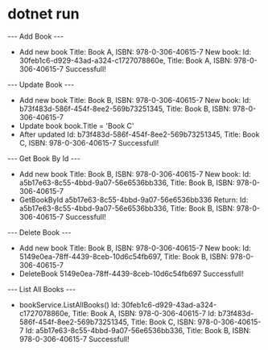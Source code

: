 # dotnet run

--- Add Book ---
- Add new book
  Title: Book A, ISBN: 978-0-306-40615-7
  New book: Id: 30feb1c6-d929-43ad-a324-c1727078860e, Title: Book A, ISBN: 978-0-306-40615-7
Successfull!

--- Update Book ---
- Add new book
  Title: Book B, ISBN: 978-0-306-40615-7
  New book: Id: b73f483d-586f-454f-8ee2-569b73251345, Title: Book B, ISBN: 978-0-306-40615-7
- Update book
  book.Title = 'Book C'
- After updated
  Id: b73f483d-586f-454f-8ee2-569b73251345, Title: Book C, ISBN: 978-0-306-40615-7
Successfull!

--- Get Book By Id ---
- Add new book
  Title: Book B, ISBN: 978-0-306-40615-7
  New book: Id: a5b17e63-8c55-4bbd-9a07-56e6536bb336, Title: Book B, ISBN: 978-0-306-40615-7
- GetBookById a5b17e63-8c55-4bbd-9a07-56e6536bb336
  Return: Id: a5b17e63-8c55-4bbd-9a07-56e6536bb336, Title: Book B, ISBN: 978-0-306-40615-7
Successfull!

--- Delete Book ---
- Add new book
  Title: Book B, ISBN: 978-0-306-40615-7
  New book: Id: 5149e0ea-78ff-4439-8ceb-10d6c54fb697, Title: Book B, ISBN: 978-0-306-40615-7
- DeleteBook 5149e0ea-78ff-4439-8ceb-10d6c54fb697
Successfull!

--- List All Books ---
- bookService.ListAllBooks()
  Id: 30feb1c6-d929-43ad-a324-c1727078860e, Title: Book A, ISBN: 978-0-306-40615-7
  Id: b73f483d-586f-454f-8ee2-569b73251345, Title: Book C, ISBN: 978-0-306-40615-7
  Id: a5b17e63-8c55-4bbd-9a07-56e6536bb336, Title: Book B, ISBN: 978-0-306-40615-7
Successfull!